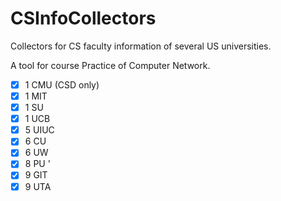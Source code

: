 # CSInfoCollectors

Collectors for CS faculty information of several US universities.

A tool for course Practice of Computer Network.


- [x] 1 CMU (CSD only)
- [x] 1 MIT
- [x] 1 SU
- [x] 1 UCB
- [x] 5 UIUC
- [x] 6 CU
- [x] 6 UW
- [x] 8 PU '
- [x] 9 GIT
- [x] 9 UTA

